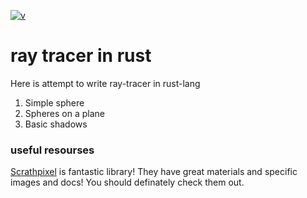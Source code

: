 [![v](https://img.shields.io/badge/v-0.0.4-blueviolet)]()
# ray tracer in rust

Here is attempt to write ray-tracer in rust-lang

1. Simple sphere 
2. Spheres on a plane 
3. Basic shadows

### useful resourses
[Scrathpixel](https://www.scratchapixel.com/index.php?redirect) is fantastic library! They have great materials and specific images and docs! You should definately check them out.
